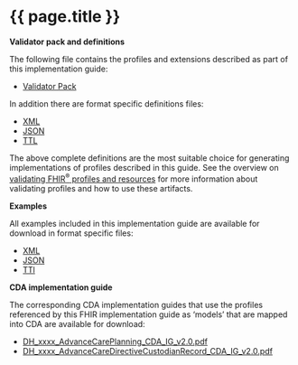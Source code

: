 # {{ page.title }}

**Validator pack and definitions**

The following file contains the profiles and extensions described as part of this implementation guide:
- [Validator Pack](validator.pack)

In addition there are format specific definitions files:
- [XML](definitions.xml.zip)
- [JSON](definitions.json.zip)
- [TTL](definitions.ttl.zip)

The above complete definitions are the most suitable choice for generating implementations of profiles described in this guide. See the overview on [validating FHIR<sup>&reg;</sup> profiles and resources](http://hl7.org/fhir/STU3/validation.html) for more information about validating profiles and how to use these artifacts.

**Examples** 

All examples included in this implementation guide are available for download in format specific files:

- [XML](examples.xml.zip)
- [JSON](examples.json.zip)
- [TTl](examples.ttl.zip)

**CDA implementation guide**

The corresponding CDA implementation guides that use the profiles referenced by this FHIR implementation guide as ‘models’ that are mapped into CDA are available for download:

- [DH_xxxx_AdvanceCarePlanning_CDA_IG_v2.0.pdf](..\..\..\ci-fhir-stu3\pages\AdvanceCareRecords\_includes\DH_xxxx_AdvanceCarePlanning_CDA_IG_v2.0.pdf)
- [DH_xxxx_AdvanceCareDirectiveCustodianRecord_CDA_IG_v2.0.pdf](..\..\..\ci-fhir-stu3\pages\AdvanceCareRecords\_includes\DH_xxxx_AdvanceCareDirectiveCustodianRecord_CDA_IG_v2.0.pdf)

